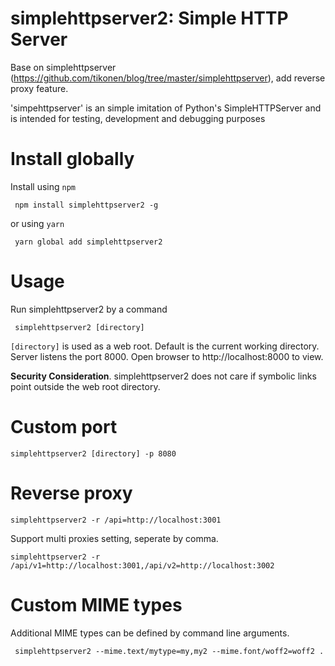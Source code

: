 # simplehttpserver2: Simple HTTP Server

Base on simplehttpserver (https://github.com/tikonen/blog/tree/master/simplehttpserver), add reverse proxy feature. 

'simpehttpserver' is an simple imitation of Python's SimpleHTTPServer and is intended for testing, development and debugging purposes

# Install globally

Install using `npm`

     npm install simplehttpserver2 -g
     
or using `yarn`

     yarn global add simplehttpserver2

# Usage

Run simplehttpserver2 by a command

     simplehttpserver2 [directory]

`[directory]` is used as a web root. Default is the current working directory.
Server listens the port 8000. Open browser to http://localhost:8000 to view.

**Security Consideration**. simplehttpserver2 does not care if symbolic links point outside the web root directory.

# Custom port

    simplehttpserver2 [directory] -p 8080
    
# Reverse proxy

    simplehttpserver2 -r /api=http://localhost:3001
    
Support multi proxies setting, seperate by comma.
    
    simplehttpserver2 -r /api/v1=http://localhost:3001,/api/v2=http://localhost:3002
    
# Custom MIME types

Additional MIME types can be defined by command line arguments.

     simplehttpserver2 --mime.text/mytype=my,my2 --mime.font/woff2=woff2 .

